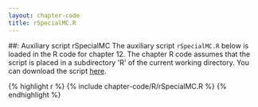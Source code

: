 ```yaml
---
layout: chapter-code
title: rSpecialMC.R
---
```


##: Auxiliary script rSpecialMC
The auxiliary script `rSpecialMC.R` below is loaded in the R code for chapter 12.
The chapter R code assumes that the script is placed in a subdirectory 'R' of the current working directory.
You can download the script <a href='https://raw.githubusercontent.com/spatstat/book/gh-pages/_includes/chapter-code/R/rSpecialMC.R' target=_blank>here</a>.

{% highlight r %}
{% include chapter-code/R/rSpecialMC.R %}
{% endhighlight %}
